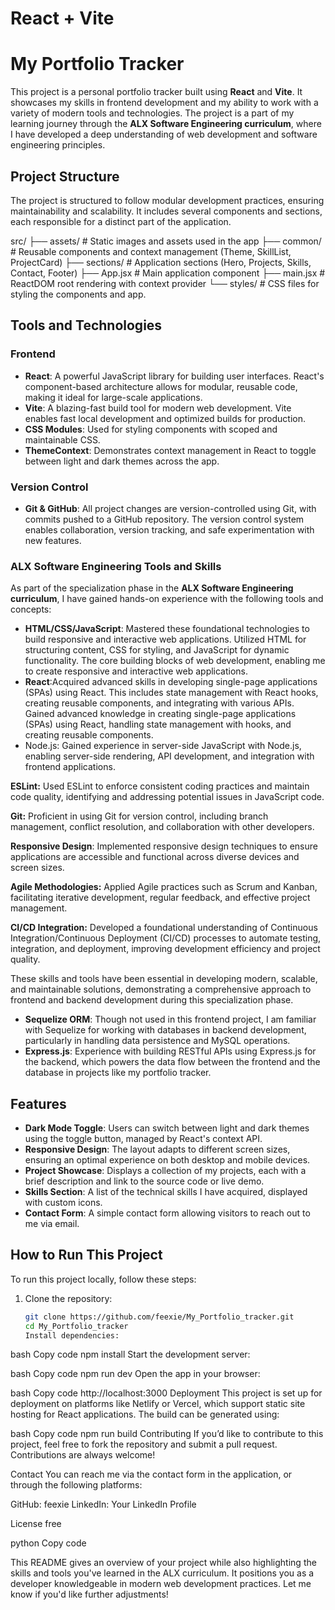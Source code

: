 # React + Vite

# My Portfolio Tracker

This project is a personal portfolio tracker built using **React** and **Vite**. It showcases my skills in frontend development and my ability to work with a variety of modern tools and technologies. The project is a part of my learning journey through the **ALX Software Engineering curriculum**, where I have developed a deep understanding of web development and software engineering principles.

## Project Structure

The project is structured to follow modular development practices, ensuring maintainability and scalability. It includes several components and sections, each responsible for a distinct part of the application.

src/ ├── assets/ # Static images and assets used in the app ├── common/ # Reusable components and context management (Theme, SkillList, ProjectCard) ├── sections/ # Application sections (Hero, Projects, Skills, Contact, Footer) ├── App.jsx # Main application component ├── main.jsx # ReactDOM root rendering with context provider └── styles/ # CSS files for styling the components and app.

## Tools and Technologies

### **Frontend**

- **React**: A powerful JavaScript library for building user interfaces. React's component-based architecture allows for modular, reusable code, making it ideal for large-scale applications.
- **Vite**: A blazing-fast build tool for modern web development. Vite enables fast local development and optimized builds for production.
- **CSS Modules**: Used for styling components with scoped and maintainable CSS.
- **ThemeContext**: Demonstrates context management in React to toggle between light and dark themes across the app.

### **Version Control**

- **Git & GitHub**: All project changes are version-controlled using Git, with commits pushed to a GitHub repository. The version control system enables collaboration, version tracking, and safe experimentation with new features.

### **ALX Software Engineering Tools and Skills**

As part of the specialization phase in the **ALX Software Engineering curriculum**, I have gained hands-on experience with the following tools and concepts:

- **HTML/CSS/JavaScript**: Mastered these foundational technologies to build responsive and interactive web applications. Utilized HTML for structuring content, CSS for styling, and JavaScript for dynamic functionality.
  The core building blocks of web development, enabling me to create responsive and interactive web applications.
- **React**:Acquired advanced skills in developing single-page applications (SPAs) using React. This includes state management with React hooks, creating reusable components, and integrating with various APIs.
  Gained advanced knowledge in creating single-page applications (SPAs) using React, handling state management with hooks, and creating reusable components.
- Node.js: Gained experience in server-side JavaScript with Node.js, enabling server-side rendering, API development, and integration with frontend applications.

**ESLint:** Used ESLint to enforce consistent coding practices and maintain code quality, identifying and addressing potential issues in JavaScript code.

**Git:** Proficient in using Git for version control, including branch management, conflict resolution, and collaboration with other developers.

**Responsive Design**: Implemented responsive design techniques to ensure applications are accessible and functional across diverse devices and screen sizes.

**Agile Methodologies:** Applied Agile practices such as Scrum and Kanban, facilitating iterative development, regular feedback, and effective project management.

**CI/CD Integration:** Developed a foundational understanding of Continuous Integration/Continuous Deployment (CI/CD) processes to automate testing, integration, and deployment, improving development efficiency and project quality.

These skills and tools have been essential in developing modern, scalable, and maintainable solutions, demonstrating a comprehensive approach to frontend and backend development during this specialization phase.

- **Sequelize ORM**: Though not used in this frontend project, I am familiar with Sequelize for working with databases in backend development, particularly in handling data persistence and MySQL operations.
- **Express.js**: Experience with building RESTful APIs using Express.js for the backend, which powers the data flow between the frontend and the database in projects like my portfolio tracker.

## Features

- **Dark Mode Toggle**: Users can switch between light and dark themes using the toggle button, managed by React's context API.
- **Responsive Design**: The layout adapts to different screen sizes, ensuring an optimal experience on both desktop and mobile devices.
- **Project Showcase**: Displays a collection of my projects, each with a brief description and link to the source code or live demo.
- **Skills Section**: A list of the technical skills I have acquired, displayed with custom icons.
- **Contact Form**: A simple contact form allowing visitors to reach out to me via email.

## How to Run This Project

To run this project locally, follow these steps:

1. Clone the repository:
   ```bash
   git clone https://github.com/feexie/My_Portfolio_tracker.git
   cd My_Portfolio_tracker
   Install dependencies:
   ```

bash
Copy code
npm install
Start the development server:

bash
Copy code
npm run dev
Open the app in your browser:

bash
Copy code
http://localhost:3000
Deployment
This project is set up for deployment on platforms like Netlify or Vercel, which support static site hosting for React applications. The build can be generated using:

bash
Copy code
npm run build
Contributing
If you’d like to contribute to this project, feel free to fork the repository and submit a pull request. Contributions are always welcome!

Contact
You can reach me via the contact form in the application, or through the following platforms:

GitHub: feexie
LinkedIn: Your LinkedIn Profile

License
free

python
Copy code

This README gives an overview of your project while also highlighting the skills and tools you've learned in the ALX curriculum. It positions you as a developer knowledgeable in modern web development practices. Let me know if you'd like further adjustments!
